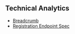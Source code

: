## Technical Analytics

-  [Breadcrumb](https://github.com/WeLearn-Academy/teste-react-matheusgrodrigues/tree/master/technical-analytics/BREADCRUMB.md)
-  [Registration Endpoint Spec](https://github.com/WeLearn-Academy/teste-react-matheusgrodrigues/tree/master/technical-analytics/REGISTRATION-ENDPOINT-SPEC.md)
